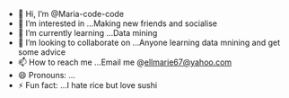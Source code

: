 - 👋 Hi, I’m @Maria-code-code
- 👀 I’m interested in ...Making new friends and socialise 
- 🌱 I’m currently learning ...Data mining
- 💞️ I’m looking to collaborate on ...Anyone learning data mnining and get some advice
- 📫 How to reach me ...Email me @ellmarie67@yahoo.com
- 😄 Pronouns: ...
- ⚡ Fun fact: ...I hate rice but love sushi

<!---
Maria-code-code/Maria-code-code is a ✨ special ✨ repository because its `README.md` (this file) appears on your GitHub profile.
You can click the Preview link to take a look at your changes.
--->
